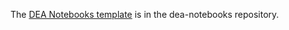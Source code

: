 The [DEA Notebooks template](https://github.com/GeoscienceAustralia/dea-notebooks/blob/develop/DEA_notebooks_template.ipynb) is in the dea-notebooks repository.
